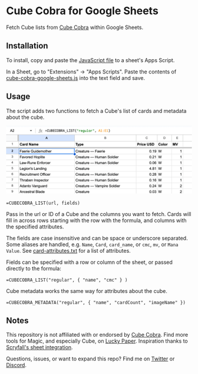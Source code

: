 # Cube Cobra for Google Sheets

Fetch Cube lists from [Cube Cobra](http://cubecobra.com) within Google Sheets.

## Installation

To install, copy and paste the
[JavaScript file](https://raw.githubusercontent.com/ahmattox/cube-cobra-google-sheets/main/cube-cobra-google-sheets.js)
to a sheet's Apps Script.

In a Sheet, go to "Extensions" -> "Apps Scripts". Paste the contents of
[cube-cobra-google-sheets.js](https://raw.githubusercontent.com/ahmattox/cube-cobra-google-sheets/main/cube-cobra-google-sheets.js)
into the text field and save.

## Usage

The script adds two functions to fetch a Cube's list of cards and metadata about
the cube.

![](cube-cobra-google-sheets.png)

```
=CUBECOBRA_LIST(url, fields)
```

Pass in the url or ID of a Cube and the columns you want to fetch. Cards will
fill in across rows starting with the row with the formula, and columns with the
specified attributes.

The fields are case insensitive and can be space or underscore separated. Some
aliases are handled, e.g. `Name`, `Card`, `card_name`, or `cmc`, `mv`, or
`Mana Value`. See [card-attributes.txt](card-attributes.txt) for a list of
attributes.

Fields can be specified with a row or column of the sheet, or passed directly to
the formula:

```
=CUBECOBRA_LIST("regular", { "name", "cmc" } )
```

Cube metadata works the same way for attributes about the cube.

```
=CUBECOBRA_METADATA("regular", { "name", "cardCount", "imageName" })
```

## Notes

This repository is not affiliated with or endorsed by
[Cube Cobra](https://cubecobra.com). Find more tools for Magic, and especially
Cube, on [Lucky Paper](https://luckypaper.co). Inspiration thanks to
[Scryfall's sheet integration](https://github.com/scryfall/google-sheets).

Questions, issues, or want to expand this repo? Find me on
[Twitter](https://twitter.com/ahmattox) or
[Discord](https://discordapp.com/users/226747568866983938).
